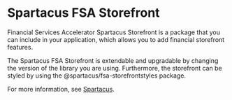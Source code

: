 # Spartacus FSA Storefront

Financial Services Accelerator Spartacus Storefront is a package that you can include in your application, which allows you to add financial storefront features.

The Spartacus FSA Storefront is extendable and upgradable by changing the version of the library you are using. Furthermore, the storefront can be styled by using the @spartacus/fsa-storefrontstyles package.

For more information, see [Spartacus](https://github.com/SAP/spartacus-financial-services-accelerator).

